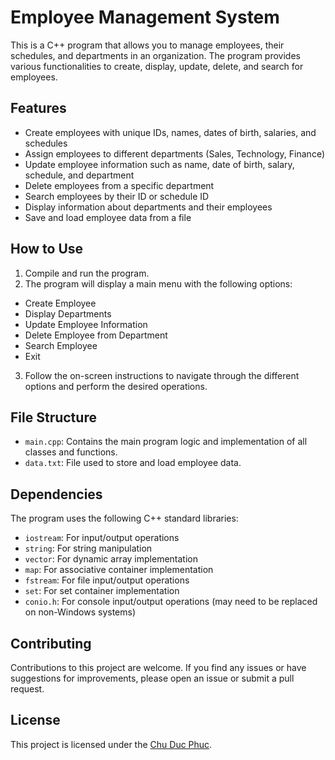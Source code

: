 # Employee Management System

This is a C++ program that allows you to manage employees, their schedules, and departments in an organization. The program provides various functionalities to create, display, update, delete, and search for employees.

## Features

- Create employees with unique IDs, names, dates of birth, salaries, and schedules
- Assign employees to different departments (Sales, Technology, Finance)
- Update employee information such as name, date of birth, salary, schedule, and department
- Delete employees from a specific department
- Search employees by their ID or schedule ID
- Display information about departments and their employees
- Save and load employee data from a file

## How to Use

1. Compile and run the program.
2. The program will display a main menu with the following options:
  - Create Employee
  - Display Departments
  - Update Employee Information
  - Delete Employee from Department
  - Search Employee
  - Exit
3. Follow the on-screen instructions to navigate through the different options and perform the desired operations.

## File Structure

- `main.cpp`: Contains the main program logic and implementation of all classes and functions.
- `data.txt`: File used to store and load employee data.

## Dependencies

The program uses the following C++ standard libraries:

- `iostream`: For input/output operations
- `string`: For string manipulation
- `vector`: For dynamic array implementation
- `map`: For associative container implementation
- `fstream`: For file input/output operations
- `set`: For set container implementation
- `conio.h`: For console input/output operations (may need to be replaced on non-Windows systems)

## Contributing

Contributions to this project are welcome. If you find any issues or have suggestions for improvements, please open an issue or submit a pull request.

## License

This project is licensed under the [Chu Duc Phuc](https://www.facebook.com/chuducphuc.ne).
